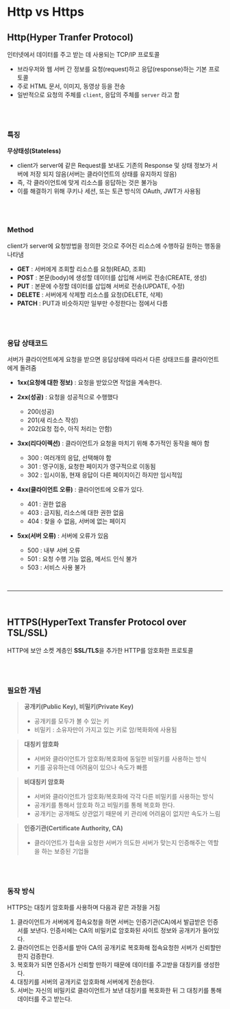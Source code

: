 # Http vs Https
## Http(Hyper Tranfer Protocol)
인터넷에서 데이터를 주고 받는 데 사용되는 TCP/IP 프로토콜

- 브라우저와 웹 서버 간 정보를 요청(request)하고 응답(response)하는 기본 프로토콜
- 주로 HTML 문서, 이미지, 동영상 등을 전송
- 일반적으로 요청의 주체를 `client`, 응답의 주체를 `server` 라고 함

<br/><br/>

### 특징
**무상태성(Stateless)** 
- client가 server에 같은 Request를 보내도 기존의 Response 및 상태 정보가 서버에 저장 되지 않음(서버는 클라이언트의 상태를 유지하지 않음)
- 즉, 각 클라이언트에 맞게 리소스를 응답하는 것은 불가능
- 이를 해결하기 위해 쿠키나 세션, 또는 토큰 방식의 OAuth, JWT가 사용됨

<br/><br/>

### Method
client가 server에 요청방법을 정의한 것으로 주어진 리소스에 수행하길 원하는 행동을 나타냄
- **GET** : 서버에게 조회할 리소스를 요청(READ, 조회)
- **POST** :  본문(body)에 생성할 데이터를 삽입해 서버로 전송(CREATE, 생성)
- **PUT** : 본문에 수정할 데이터를 삽입해 서버로 전송(UPDATE, 수정)
- **DELETE** : 서버에게 삭제할 리소스를 요청(DELETE, 삭제)
- **PATCH** : PUT과 비슷하지만 일부만 수정한다는 점에서 다름

<br/><br/>

### 응답 상태코드
서버가 클라이언트에게 요청을 받으면 응답상태에 따라서 다른 상태코드를 클라이언트에게 돌려줌

- **1xx(요청에 대한 정보)** : 요청을 받았으면 작업을 계속한다.
- **2xx(성공)** : 요청을 성공적으로 수행했다
    - 200(성공)
    - 201(새 리소스 작성)
    - 202(요청 접수, 아직 처리는 안함)
- **3xx(리다이렉션)** : 클라이언트가 요청을 마치기 위해 추가적인 동작을 해야 함
    - 300 : 여러개의 응답, 선택해야 함
    - 301 : 영구이동, 요청한 페이지가 영구적으로 이동됨
    - 302 : 임시이동, 현재 응답이 다른 페이지이긴 하지만 임시적임

- **4xx(클라이언트 오류)** : 클라이언트에 오류가 있다.
    - 401 : 권한 없음
    - 403 : 금지됨, 리소스에 대한 권한 없음
    - 404 : 찾을 수 없음, 서버에 없는 페이지
- **5xx(서버 오류)** : 서버에 오류가 있음
    - 500 : 내부 서버 오류
    - 501 : 요청 수행 기능 없음, 메서드 인식 불가
    - 503 : 서비스 사용 불가

<br/>

---
<br/>

## HTTPS(HyperText Transfer Protocol over TSL/SSL)
HTTP에 보안 소켓 계층인 **SSL/TLS**을 추가한 HTTP를 암호화한 프로토콜

<br/><br/>

### 필요한 개념
>**공개키(Public Key), 비밀키(Private Key)**
> - 공개키를 모두가 볼 수 있는 키
> - 비밀키 : 소유자만이 가지고 있는 키로 암/복화화에 사용됨 

>**대칭키 암호화**    
> - 서버와 클라이언트가 암호화/복호화에 동일한 비밀키를 사용하는 방식
> - 키를 공유하는데 어려움이 있으나 속도가 빠름

>**비대칭키 암호화**    
> - 서버와 클라이언트가 암호화/복호화에 각각 다른 비밀키를 사용하는 방식
> - 공개키를 통해서 암호화 하고 비밀키를 통해 복호화 한다. 
> - 공개키는 공개해도 상관없기 때문에 키 관리에 어려움이 없지만 속도가 느림

>**인증기관(Certificate Authority, CA)**    
> - 클라이언트가 접속을 요청한 서버가 의도한 서버가 맞는지 인증해주는 역할을 하는 보증된 기업들

<br/><br/>


### 동작 방식
HTTPS는 대칭키 암호화를 사용하며 다음과 같은 과정을 거침
1. 클라이언트가 서버에게 접속요청을 하면 서버는 인증기관(CA)에서 발급받은 인증서를 보낸다. 인증서에는 CA의 비밀키로 암호화된 사이트 정보와 공개키가 들어있다.
2. 클라이언트는 인증서를 받아 CA의 공개키로 복호화해 접속요청한 서버가 신뢰할만한지 검증한다.
3. 복호화가 되면 인증서가 신뢰할 만하기 때문에 데이터를 주고받을 대칭키를 생성한다.
4. 대칭키를 서버의 공개키로 암호화해 서버에게 전송한다.
5. 서버는 자신의 비밀키로 클라이언트가 보낸 대칭키를 복호화한 뒤 그 대칭키를 통해 데이터를 주고 받는다. 